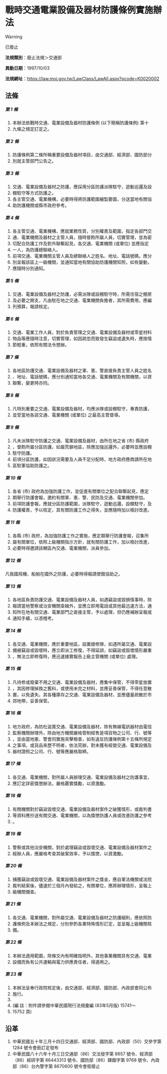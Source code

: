 # 戰時交通電業設備及器材防護條例實施辦法


> [!WARNING]
> 已廢止


**法規類別**：廢止法規＞交通部

**異動日期**：1997/10/03  

**法規網址**：https://law.moj.gov.tw/LawClass/LawAll.aspx?pcode=K0020002



## 法條
##### 第 1 條
1. 本辦法依戰時交通、電業設備及器材防護條例 (以下簡稱防護條例) 第十
1. 九條之規定訂定之。

##### 第 2 條
1. 防護條例第二條所稱重要設備及器材項目，由交通部、經濟部、國防部分
1. 別就主管部門公告之。

##### 第 3 條
1. 交通、電業設備及器材之防護，應採用分區防護派隊駐守，遊動巡邏及設
1. 棚駐守等方式防護之。
1. 各主管交通、電業機構，必要時得將防護範圍繪製要圖，分送當地有關協
1. 助防護機關或縣市政府參考。

##### 第 4 條
1. 各主管交通、電業機構，應就業務性質，分別權責及範圍，指定各部門交
1. 通、電業機關及器材之主管人員，隨時督飭所屬人員，切實管理，並為密
1. 切配合防護工作及對外聯繫起見，各交通、電業機關 (或單位) 並應指定
1. 一人，為防護總聯絡人。
1. 前項交通、電業機關主管人員及總聯絡人之姓名、地址、電話號碼，應分
1. 別呈報該區上一級機關，並通知當地有關協助防護機關知照，如有變動，
1. 應隨時分別通知。

##### 第 5 條
1. 交通、電業設備及器材之防護，必需派隊或設棚駐守時，所需住宿之棚房
1. 及必要之開支，凡由駐在地之交通、電業機關負擔者，其所需費用，應編
1. 列預算，報請核定。

##### 第 6 條
1. 交通、電業工作人員，對於負責管理之交通、電業設備及器材或零星材料
1. 物品等應隨時注意，切實管理，如因疏忽而致發生竊盜或遺失時，應按情
1. 節輕重，依照有關法令懲辦。

##### 第 7 條
1. 各地區防護交通、電業設備及器材之軍、憲、警直接負責主管人員之姓名
1. 、地址、電話號碼，應分別通知當地各交通、電業機關及有關機關，以資
1. 聯繫，變更時亦同。

##### 第 8 條
1. 凡特別重要之交通、電業設備及器材，均應派隊或設棚駐守，專責防護，
1. 並受當地各該交通、電業機關 (或單位) 之最高主管督導。

##### 第 9 條
1. 凡未派隊駐守防護之交通、電業設備及器材，由所在地之省 (市) 縣政府
1. ，督飭所屬分區防護，如屬荒僻地區，除應加強巡邏外，必要時並應設棚
1. 駐守防護。
1. 前項分區防護，如因狀況需要及人員不足分配時，地方政府應商請所在地
1. 區駐軍協助防護之。

##### 第 10 條
1. 各省 (市) 政府為加強防護工作，並促進有關單位之配合聯繫起見，應定
1. 期舉行防護會報，邀約有關軍、憲、警、民防及交通、電業機關參加。
1. 前項防護會報，應就分區防護範圍，派隊駐守，遊動巡邏，設棚駐守，及
1. 防護權責，予以核定，其有關防護工作之得失，並應隨時加以檢討改進。

##### 第 11 條
1. 各縣 (市) 政府，為加強防護工作之實施，應定期舉行防護會報，召集所
1. 屬有關單位，依照上級機關指示方針，就有關防護工作，加以檢討改進，
1. 必要時得邀請該轄區內交通、電業機關，派員參加。

##### 第 12 條
凡我國飛機、船舶在國外之防護，必要時得報請使館協助之。

##### 第 13 條
1. 各地區負責防護交通、電業設備及器材人員，如遇竊盜或毀損情事時，除
1. 報請當地警察或治安機關查緝外，並應立即用電話或其他最迅速方法，通
1. 知所在地有關交通、電業部門之直接主管，予以處理，但仍應補辦呈報或
1. 通知手續，以憑稽考。

##### 第 14 條
1. 各交通、電業機關，應於重要地區，設置搶修隊，如遇所屬交通、電業設
1. 備被竊盜或毀壞時，應立即派工修復，不得延誤，如竊盜或毀壞情形嚴重
1. ，無法立即修復時，應迅速據實報告上級主管機關 (或單位) 處理。

##### 第 15 條
1. 凡待修或廢棄不用之交通、電業設備及器材，應集中保管，不得零星放置
1. ，其因修理掉換之舊料，或使用未完之材料，並應妥善保管，不得任意散
1. 置，以免遺失。其各種庫存之交通、電業設備及器材，並應儘量疏散於市
1. 郊地帶，妥善保管。

##### 第 16 條
1. 地方政府，為防杜盜賣交通、電業設備及器材，除有無線電訊器材由電信
1. 監察機關辦理外，除由地方機關嚴格管制經售是項貨物之公司、行、號等
1. ，並由當地憲、警會同實施突擊檢查，如有違反防護條例第十五條所規定
1. 之事項，或貨品來歷不明者，依法究辦，對未獲有經營交通、電業設備及
1. 器材證照之公司、行、號等應嚴格取締。

##### 第 17 條
1. 各交通、電業機關，對所屬人員辦理交通、電業設備及器材之防護事宜，
1. 應訂定詳密獎懲辦法，嚴格覈實獎勵，以資激勵。

##### 第 18 條
1. 有關機關對於竊盜毀壞交通、電業設備及器材案件之破獲情形，或裁判書
1. 等資料應抄送有關交通、電業機關，以為獎懲防護人員或改進防護之參考
1. 。

##### 第 19 條
1. 警察或其他治安機關，對於處理竊盜或毀壞交通、電業設備及器材案件之
1. 經辦人員，應嚴格考查其破案效率，予以獎懲，以資激勵。

##### 第 20 條
1. 捕獲竊盜或毀壞交通、電業設備及器材案件之獎金，應自軍法機關或法院
1. 裁判結案後，儘速於三個月內發給之，有關單位，應將辦理情形，呈報上
1. 級機關備查。

##### 第 21 條
1. 各交通、電業機關，對所屬交通、電業設備及器材之防護細則，應依照防
1. 護條例及本辦法之規定，分別參酌各業特殊情形訂定，並呈報上級機關核
1. 備。

##### 第 22 條
1. 本辦法適用範圍，除條文內有明確指明外，其他事業機關具有交通、電業
1. 設備而負有公共運輸與電力供應責任者，得適用之。

##### 第 23 條
1. 本辦法呈奉行政院核定後，由交通部、經濟部、國防部、內政部會同公布
1. 施行。
1. 
1.  (編      註：附件請參閱中華民國現行法規彙編 (83年5月版) 15741～
1.   15752 頁)

## 沿革
1. 中華民國五十年三月十四日交通部、經濟部、國防部、內政部（50）交參字第 1284 號令會銜訂定發布
1. 中華民國八十六年十月三日交通部（86）交法發字第 8657 號令、經濟部（86）經研字第 86443313 號令、國防部（86）鐸錮字第 9768 號令、內政部（86）台內警字第 8670600  號令會銜廢止
